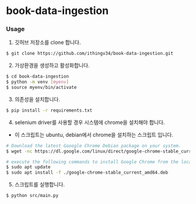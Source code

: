 # book-data-ingestion


### Usage

1. 깃허브 저장소를 clone 합니다.
```bash
$ git clone https://github.com/ithingv34/book-data-ingestion.git
```

2. 가상환경을 생성하고 활성화합니다.
```bash
$ cd book-data-ingestion
$ python -m venv [myenv]
$ source myenv/bin/activate
```

3. 의존성을 설치합니다.
```bash
$ pip install -r requirements.txt
```

4. selenium driver를 사용할 경우 시스템에 chrome을 설치해야 합니다.
- 이 스크립트는 ubuntu, debian에서 chrome을 설치하는 스크립트 입니다.
```bash
# Download the latest Gooogle Chrome Debian package on your system.
$ wget -nc https://dl.google.com/linux/direct/google-chrome-stable_current_amd64.deb 

# execute the following commands to install Google Chrome from the locally downloaded file.
$ sudo apt update 
$ sudo apt install -f ./google-chrome-stable_current_amd64.deb
``` 

5. 스크립트를 실행합니다.
```bash
$ python src/main.py
```
